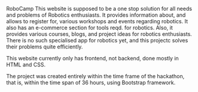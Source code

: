 RoboCamp
This website is supposed to be a one stop solution for all needs and problems of Robotics enthusiasts. It provides information about, and allows to register for, various workshops and
events regarding robotics. It also has an e-commerce section for tools reqd. for robotics. Also, it provides various courses, blogs, and project ideas for robotics enthusiasts. There is no 
such specialised app for robotics yet, and this projectc solves their problems quite efficiently.

This website currently only has frontend, not backend, done mostly in HTML and CSS.

The project was created entirely within the time frame of the hackathon, that is, within the time span of 36 hours, using Bootstrap framework.

